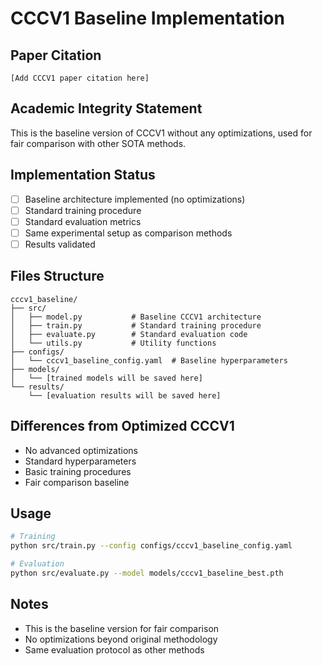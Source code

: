 # CCCV1 Baseline Implementation

## Paper Citation
```
[Add CCCV1 paper citation here]
```

## Academic Integrity Statement
This is the baseline version of CCCV1 without any optimizations, used for fair comparison with other SOTA methods.

## Implementation Status
- [ ] Baseline architecture implemented (no optimizations)
- [ ] Standard training procedure
- [ ] Standard evaluation metrics
- [ ] Same experimental setup as comparison methods
- [ ] Results validated

## Files Structure
```
cccv1_baseline/
├── src/
│   ├── model.py           # Baseline CCCV1 architecture
│   ├── train.py           # Standard training procedure
│   ├── evaluate.py        # Standard evaluation code
│   └── utils.py           # Utility functions
├── configs/
│   └── cccv1_baseline_config.yaml  # Baseline hyperparameters
├── models/
│   └── [trained models will be saved here]
└── results/
    └── [evaluation results will be saved here]
```

## Differences from Optimized CCCV1
- No advanced optimizations
- Standard hyperparameters
- Basic training procedures
- Fair comparison baseline

## Usage
```bash
# Training
python src/train.py --config configs/cccv1_baseline_config.yaml

# Evaluation  
python src/evaluate.py --model models/cccv1_baseline_best.pth
```

## Notes
- This is the baseline version for fair comparison
- No optimizations beyond original methodology
- Same evaluation protocol as other methods
